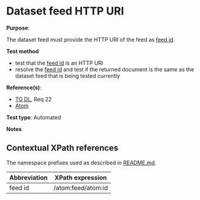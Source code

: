 # Dataset feed HTTP URI

**Purpose**:

The dataset feed must provide the HTTP URI of the feed as [feed id](#feedid).

 **Test method**

* test that the [feed id](#feedid) is an HTTP URI
* resolve the [feed id](#feedid) and test if the returned document is the same as the dataset feed that is being tested currently

**Reference(s)**:

* [TG DL](README.md#ref_TG_DL), Req 22
* [Atom](README.md#ref_atom)

**Test type**: Automated

**Notes**

## Contextual XPath references

The namespace prefixes used as described in [README.md](README.md#namespaces).

Abbreviation                                               |  XPath expression
---------------------------------------------------------- | -------------------------------------------------------------------------
feed id <a name="feedid"></a> | /atom:feed/atom:id

